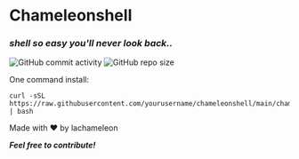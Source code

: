 # Chameleonshell
### _shell so easy you'll never look back.._

![GitHub commit activity](https://img.shields.io/github/commit-activity/w/lachadev/chameleonshell) ![GitHub repo size](https://img.shields.io/github/repo-size/lachadev/chameleonshell)

One command install:
```
curl -sSL https://raw.githubusercontent.com/yourusername/chameleonshell/main/chameleoninstall.sh | bash
```

Made with ❤️ by lachameleon

***Feel free to contribute!***
